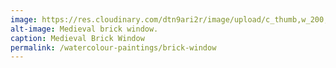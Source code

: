 ```yaml
---
image: https://res.cloudinary.com/dtn9ari2r/image/upload/c_thumb,w_200,g_face/v1533736913/watercolours/brick_window.jpg
alt-image: Medieval brick window.
caption: Medieval Brick Window
permalink: /watercolour-paintings/brick-window
--- 
```

